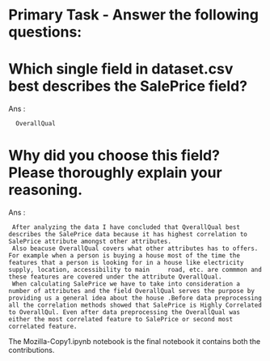 # Primary Task - Answer the following questions:

# Which single field in dataset.csv best describes the SalePrice field?

Ans : 
      
      OverallQual

# Why did you choose this field? Please thoroughly explain your reasoning.

Ans : 

     After analyzing the data I have concluded that QverallQual best describes the SalePrice data because it has highest correlation to SalePrice attribute amongst other attributes.
     Also beacuse OverallQual covers what other attributes has to offers. 
    For example when a person is buying a house most of the time the features that a person is looking for in a house like electricity supply, location, accessibility to main     road, etc. are commmon and these features are covered under the attribute QverallQual. 
     When calculating SalePrice we have to take into consideration a number of attributes and the field OverallQual serves the purpose by providing us a general idea about the house .Before data preprocessing all the correlation methods showed that SalePrice is Highly Correlated to OverallQul. Even after data preprocessing the OverallQual was either the most correlated feature to SalePrice or second most correlated feature.


The Mozilla-Copy1.ipynb notebook is the final notebook it contains both the contributions.
